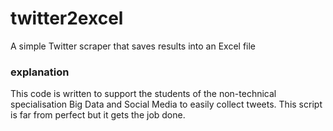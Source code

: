 # twitter2excel
A simple Twitter scraper that saves results into an Excel file

### explanation
This code is written to support the students of the non-technical specialisation Big Data and Social Media to easily collect tweets. This script is far from perfect but it gets the job done.
